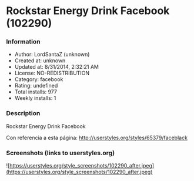 # Rockstar Energy Drink Facebook (102290)

### Information
- Author: LordSantaZ (unknown)
- Created at: unknown
- Updated at: 8/31/2014, 2:32:21 AM
- License: NO-REDISTRIBUTION
- Category: facebook
- Rating: undefined
- Total installs: 977
- Weekly installs: 1


### Description
Rockstar Energy Drink Facebook

Con referencia a esta página: 
http://userstyles.org/styles/65379/faceblack


### Screenshots (links to userstyles.org)
![https://userstyles.org/style_screenshots/102290_after.jpeg](https://userstyles.org/style_screenshots/102290_after.jpeg)


